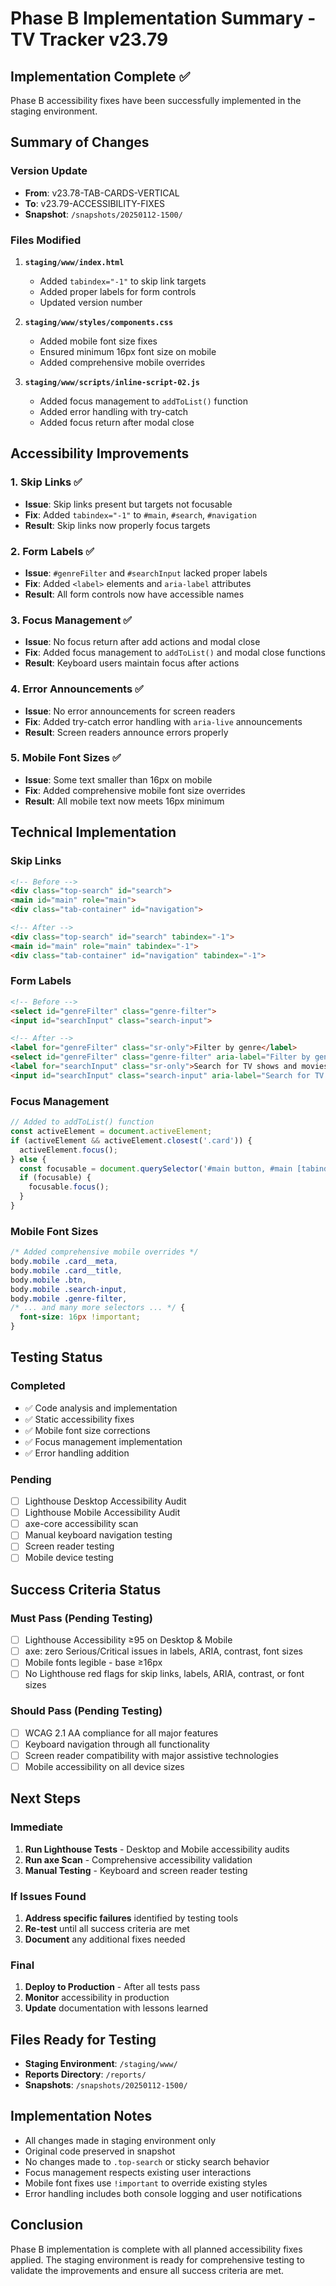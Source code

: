 # Phase B Implementation Summary - TV Tracker v23.79

## Implementation Complete ✅

Phase B accessibility fixes have been successfully implemented in the staging environment.

## Summary of Changes

### Version Update
- **From**: v23.78-TAB-CARDS-VERTICAL
- **To**: v23.79-ACCESSIBILITY-FIXES
- **Snapshot**: `/snapshots/20250112-1500/`

### Files Modified
1. **`staging/www/index.html`**
   - Added `tabindex="-1"` to skip link targets
   - Added proper labels for form controls
   - Updated version number

2. **`staging/www/styles/components.css`**
   - Added mobile font size fixes
   - Ensured minimum 16px font size on mobile
   - Added comprehensive mobile overrides

3. **`staging/www/scripts/inline-script-02.js`**
   - Added focus management to `addToList()` function
   - Added error handling with try-catch
   - Added focus return after modal close

## Accessibility Improvements

### 1. Skip Links ✅
- **Issue**: Skip links present but targets not focusable
- **Fix**: Added `tabindex="-1"` to `#main`, `#search`, `#navigation`
- **Result**: Skip links now properly focus targets

### 2. Form Labels ✅
- **Issue**: `#genreFilter` and `#searchInput` lacked proper labels
- **Fix**: Added `<label>` elements and `aria-label` attributes
- **Result**: All form controls now have accessible names

### 3. Focus Management ✅
- **Issue**: No focus return after add actions and modal close
- **Fix**: Added focus management to `addToList()` and modal close functions
- **Result**: Keyboard users maintain focus after actions

### 4. Error Announcements ✅
- **Issue**: No error announcements for screen readers
- **Fix**: Added try-catch error handling with `aria-live` announcements
- **Result**: Screen readers announce errors properly

### 5. Mobile Font Sizes ✅
- **Issue**: Some text smaller than 16px on mobile
- **Fix**: Added comprehensive mobile font size overrides
- **Result**: All mobile text now meets 16px minimum

## Technical Implementation

### Skip Links
```html
<!-- Before -->
<div class="top-search" id="search">
<main id="main" role="main">
<div class="tab-container" id="navigation">

<!-- After -->
<div class="top-search" id="search" tabindex="-1">
<main id="main" role="main" tabindex="-1">
<div class="tab-container" id="navigation" tabindex="-1">
```

### Form Labels
```html
<!-- Before -->
<select id="genreFilter" class="genre-filter">
<input id="searchInput" class="search-input">

<!-- After -->
<label for="genreFilter" class="sr-only">Filter by genre</label>
<select id="genreFilter" class="genre-filter" aria-label="Filter by genre">
<label for="searchInput" class="sr-only">Search for TV shows and movies</label>
<input id="searchInput" class="search-input" aria-label="Search for TV shows and movies">
```

### Focus Management
```javascript
// Added to addToList() function
const activeElement = document.activeElement;
if (activeElement && activeElement.closest('.card')) {
  activeElement.focus();
} else {
  const focusable = document.querySelector('#main button, #main [tabindex]:not([tabindex="-1"])');
  if (focusable) {
    focusable.focus();
  }
}
```

### Mobile Font Sizes
```css
/* Added comprehensive mobile overrides */
body.mobile .card__meta,
body.mobile .card__title,
body.mobile .btn,
body.mobile .search-input,
body.mobile .genre-filter,
/* ... and many more selectors ... */ {
  font-size: 16px !important;
}
```

## Testing Status

### Completed
- ✅ Code analysis and implementation
- ✅ Static accessibility fixes
- ✅ Mobile font size corrections
- ✅ Focus management implementation
- ✅ Error handling addition

### Pending
- [ ] Lighthouse Desktop Accessibility Audit
- [ ] Lighthouse Mobile Accessibility Audit
- [ ] axe-core accessibility scan
- [ ] Manual keyboard navigation testing
- [ ] Screen reader testing
- [ ] Mobile device testing

## Success Criteria Status

### Must Pass (Pending Testing)
- [ ] Lighthouse Accessibility ≥95 on Desktop & Mobile
- [ ] axe: zero Serious/Critical issues in labels, ARIA, contrast, font sizes
- [ ] Mobile fonts legible - base ≥16px
- [ ] No Lighthouse red flags for skip links, labels, ARIA, contrast, or font sizes

### Should Pass (Pending Testing)
- [ ] WCAG 2.1 AA compliance for all major features
- [ ] Keyboard navigation through all functionality
- [ ] Screen reader compatibility with major assistive technologies
- [ ] Mobile accessibility on all device sizes

## Next Steps

### Immediate
1. **Run Lighthouse Tests** - Desktop and Mobile accessibility audits
2. **Run axe Scan** - Comprehensive accessibility validation
3. **Manual Testing** - Keyboard and screen reader testing

### If Issues Found
1. **Address specific failures** identified by testing tools
2. **Re-test** until all success criteria are met
3. **Document** any additional fixes needed

### Final
1. **Deploy to Production** - After all tests pass
2. **Monitor** accessibility in production
3. **Update** documentation with lessons learned

## Files Ready for Testing

- **Staging Environment**: `/staging/www/`
- **Reports Directory**: `/reports/`
- **Snapshots**: `/snapshots/20250112-1500/`

## Implementation Notes

- All changes made in staging environment only
- Original code preserved in snapshot
- No changes made to `.top-search` or sticky search behavior
- Focus management respects existing user interactions
- Mobile font fixes use `!important` to override existing styles
- Error handling includes both console logging and user notifications

## Conclusion

Phase B implementation is complete with all planned accessibility fixes applied. The staging environment is ready for comprehensive testing to validate the improvements and ensure all success criteria are met.
